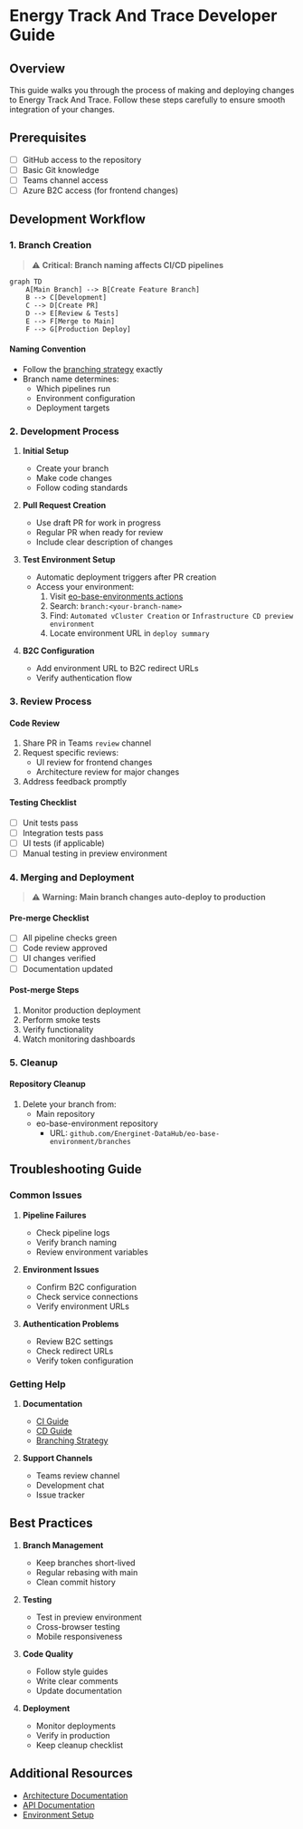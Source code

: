 # Energy Track And Trace Developer Guide

## Overview

This guide walks you through the process of making and deploying changes to Energy Track And Trace. Follow these steps carefully to ensure smooth integration of your changes.

## Prerequisites

- [ ] GitHub access to the repository
- [ ] Basic Git knowledge
- [ ] Teams channel access
- [ ] Azure B2C access (for frontend changes)

## Development Workflow

### 1. Branch Creation

> ⚠️ **Critical: Branch naming affects CI/CD pipelines**

```mermaid
graph TD
    A[Main Branch] --> B[Create Feature Branch]
    B --> C[Development]
    C --> D[Create PR]
    D --> E[Review & Tests]
    E --> F[Merge to Main]
    F --> G[Production Deploy]
```

#### Naming Convention

- Follow the [branching strategy](branching-strategy.md) exactly
- Branch name determines:
  - Which pipelines run
  - Environment configuration
  - Deployment targets

### 2. Development Process

1. **Initial Setup**

   - Create your branch
   - Make code changes
   - Follow coding standards

2. **Pull Request Creation**

   - Use draft PR for work in progress
   - Regular PR when ready for review
   - Include clear description of changes

3. **Test Environment Setup**

   - Automatic deployment triggers after PR creation
   - Access your environment:
     1. Visit [eo-base-environments actions](https://github.com/Energinet-DataHub/eo-base-environment/actions)
     2. Search: `branch:<your-branch-name>`
     3. Find: `Automated vCluster Creation` or `Infrastructure CD preview environment`
     4. Locate environment URL in `deploy summary`

4. **B2C Configuration**
   - Add environment URL to B2C redirect URLs
   - Verify authentication flow

### 3. Review Process

#### Code Review

1. Share PR in Teams `review` channel
2. Request specific reviews:
   - UI review for frontend changes
   - Architecture review for major changes
3. Address feedback promptly

#### Testing Checklist

- [ ] Unit tests pass
- [ ] Integration tests pass
- [ ] UI tests (if applicable)
- [ ] Manual testing in preview environment

### 4. Merging and Deployment

> ⚠️ **Warning: Main branch changes auto-deploy to production**

#### Pre-merge Checklist

- [ ] All pipeline checks green
- [ ] Code review approved
- [ ] UI changes verified
- [ ] Documentation updated

#### Post-merge Steps

1. Monitor production deployment
2. Perform smoke tests
3. Verify functionality
4. Watch monitoring dashboards

### 5. Cleanup

#### Repository Cleanup

1. Delete your branch from:
   - Main repository
   - eo-base-environment repository
     - URL: `github.com/Energinet-DataHub/eo-base-environment/branches`

## Troubleshooting Guide

### Common Issues

1. **Pipeline Failures**

   - Check pipeline logs
   - Verify branch naming
   - Review environment variables

2. **Environment Issues**

   - Confirm B2C configuration
   - Check service connections
   - Verify environment URLs

3. **Authentication Problems**
   - Review B2C settings
   - Check redirect URLs
   - Verify token configuration

### Getting Help

1. **Documentation**

   - [CI Guide](continues-integration.md)
   - [CD Guide](continues-deployment.md)
   - [Branching Strategy](branching-strategy.md)

2. **Support Channels**
   - Teams review channel
   - Development chat
   - Issue tracker

## Best Practices

1. **Branch Management**

   - Keep branches short-lived
   - Regular rebasing with main
   - Clean commit history

2. **Testing**

   - Test in preview environment
   - Cross-browser testing
   - Mobile responsiveness

3. **Code Quality**

   - Follow style guides
   - Write clear comments
   - Update documentation

4. **Deployment**
   - Monitor deployments
   - Verify in production
   - Keep cleanup checklist

## Additional Resources

- [Architecture Documentation](architecture.md)
- [API Documentation](api-docs.md)
- [Environment Setup](environment-setup.md)
